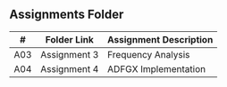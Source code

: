 ##  Assignments Folder

|   #   | Folder Link | Assignment Description |
| :---: | ----------- | ---------------------- |
|  A03  | Assignment 3| Frequency Analysis     |
|  A04  | Assignment 4| ADFGX Implementation   |
